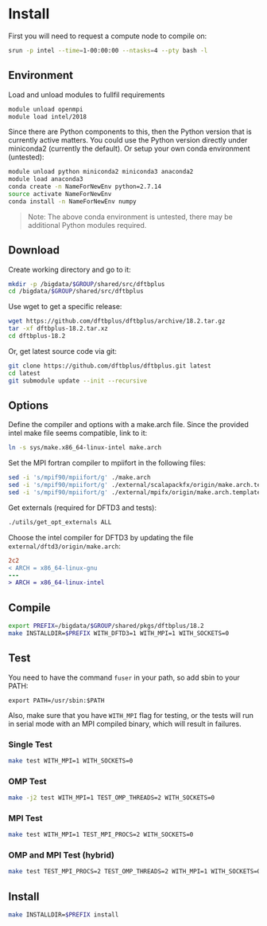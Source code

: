 # Install
First you will need to request a compute node to compile on:
```bash
srun -p intel --time=1-00:00:00 --ntasks=4 --pty bash -l
```

## Environment
Load and unload modules to fullfil requirements
```bash
module unload openmpi
module load intel/2018
```

Since there are Python components to this, then the Python version that is currently active matters.
You could use the Python version directly under miniconda2 (currently the default). Or setup your own conda environment (untested):
```bash
module unload python miniconda2 miniconda3 anaconda2
module load anaconda3
conda create -n NameForNewEnv python=2.7.14
source activate NameForNewEnv
conda install -n NameForNewEnv numpy
```
> Note: The above conda environment is untested, there may be additional Python modules required.

## Download
Create working directory and go to it:
```bash
mkdir -p /bigdata/$GROUP/shared/src/dftbplus
cd /bigdata/$GROUP/shared/src/dftbplus
```

Use wget to get a specific release:
```bash
wget https://github.com/dftbplus/dftbplus/archive/18.2.tar.gz
tar -xf dftbplus-18.2.tar.xz
cd dftbplus-18.2
```

Or, get latest source code via git:
```bash
git clone https://github.com/dftbplus/dftbplus.git latest
cd latest
git submodule update --init --recursive
```

## Options
Define the compiler and options with a make.arch file.
Since the provided intel make file seems compatible, link to it:
```bash
ln -s sys/make.x86_64-linux-intel make.arch
```

Set the MPI fortran compiler to mpiifort in the following files:
```bash
sed -i 's/mpif90/mpiifort/g' ./make.arch
sed -i 's/mpif90/mpiifort/g' ./external/scalapackfx/origin/make.arch.template
sed -i 's/mpif90/mpiifort/g' ./external/mpifx/origin/make.arch.template
```

Get externals (required for DFTD3 and tests):
```bash
./utils/get_opt_externals ALL
```

Choose the intel compiler for DFTD3 by updating the file `external/dftd3/origin/make.arch`:
```diff
2c2
< ARCH = x86_64-linux-gnu
---
> ARCH = x86_64-linux-intel
```

## Compile
```bash
export PREFIX=/bigdata/$GROUP/shared/pkgs/dftbplus/18.2
make INSTALLDIR=$PREFIX WITH_DFTD3=1 WITH_MPI=1 WITH_SOCKETS=0
```

## Test
You need to have the command `fuser` in your path, so add sbin to your PATH:

```
export PATH=/usr/sbin:$PATH
```

Also, make sure that you have `WITH_MPI` flag for testing, or the tests will run in serial mode with an MPI compiled binary, which will result in failures.

### Single Test
```bash
make test WITH_MPI=1 WITH_SOCKETS=0
```

### OMP Test
```bash
make -j2 test WITH_MPI=1 TEST_OMP_THREADS=2 WITH_SOCKETS=0
```

### MPI Test
```bash
make test WITH_MPI=1 TEST_MPI_PROCS=2 WITH_SOCKETS=0
```

### OMP and MPI Test (hybrid)
```bash
make test TEST_MPI_PROCS=2 TEST_OMP_THREADS=2 WITH_MPI=1 WITH_SOCKETS=0
```

## Install
```bash
make INSTALLDIR=$PREFIX install
```
